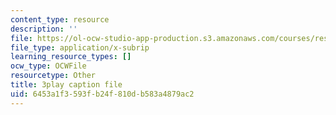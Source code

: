 ```yaml
---
content_type: resource
description: ''
file: https://ol-ocw-studio-app-production.s3.amazonaws.com/courses/res-18-006-calculus-revisited-single-variable-calculus-fall-2010/6453a1f3593fb24f810db583a4879ac2_dNyLGmiYQY0.srt
file_type: application/x-subrip
learning_resource_types: []
ocw_type: OCWFile
resourcetype: Other
title: 3play caption file
uid: 6453a1f3-593f-b24f-810d-b583a4879ac2
---
```

